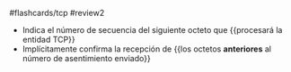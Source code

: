 #flashcards/tcp
#review2 

- Indica el número de secuencia del siguiente octeto que {{procesará la entidad TCP}}
- Implícitamente confirma la recepción de {{los octetos **anteriores** al número de asentimiento enviado}}

